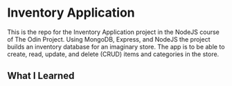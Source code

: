 # Inventory Application

This is the repo for the Inventory Application project in the NodeJS course of The Odin Project.  Using MongoDB, Express, and NodeJS the project builds an inventory database for an imaginary store.  The app is to be able to create, read, update, and delete \(CRUD\) items and categories in the store.

## What I Learned

